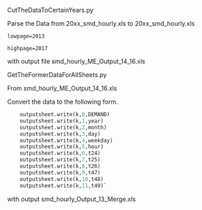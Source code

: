 CutTheDataToCertainYears.py

Parse the Data from 20xx_smd_hourly.xls to 20xx_smd_hourly.xls

`lowpage=2013 `

`highpage=2017`

with output file smd_hourly_ME_Output\_14\_16.xls

GetTheFormerDataForAllSheets.py

From smd_hourly_ME_Output\_14\_16.xls

Convert the data to the following form.

```python
    outputsheet.write(k,0,DEMAND)
    outputsheet.write(k,1,year)
    outputsheet.write(k,2,month)
    outputsheet.write(k,3,day)
    outputsheet.write(k,4,weekday)
    outputsheet.write(k,5,hour)
    outputsheet.write(k,6,t24)
    outputsheet.write(k,7,t25)
    outputsheet.write(k,8,t26)
    outputsheet.write(k,9,t47)
    outputsheet.write(k,10,t48)
    outputsheet.write(k,11,t49)`
```
with output smd_hourly_Output\_13\_Merge.xls

